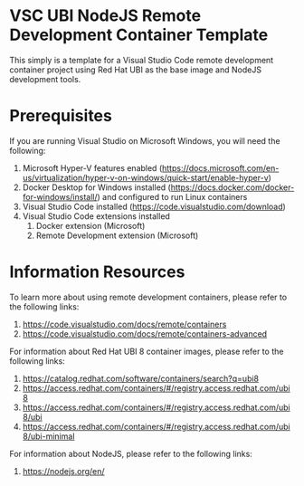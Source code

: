 # VSC UBI NodeJS Remote Development Container Template
This simply is a template for a Visual Studio Code remote development container project using Red Hat UBI as the base image and NodeJS development tools.

# Prerequisites
If you are running Visual Studio on Microsoft Windows, you will need the following:

1. Microsoft Hyper-V features enabled (https://docs.microsoft.com/en-us/virtualization/hyper-v-on-windows/quick-start/enable-hyper-v)
1. Docker Desktop for Windows installed (https://docs.docker.com/docker-for-windows/install/) and configured to run Linux containers
1. Visual Studio Code installed (https://code.visualstudio.com/download)
1. Visual Studio Code extensions installed
   1. Docker extension (Microsoft)
   1. Remote Development extension (Microsoft)

# Information Resources
To learn more about using remote development containers, please refer to the following links:

1. https://code.visualstudio.com/docs/remote/containers
1. https://code.visualstudio.com/docs/remote/containers-advanced

For information about Red Hat UBI 8 container images, please refer to the following links:

1. https://catalog.redhat.com/software/containers/search?q=ubi8
1. https://access.redhat.com/containers/#/registry.access.redhat.com/ubi8
1. https://access.redhat.com/containers/#/registry.access.redhat.com/ubi8/ubi
1. https://access.redhat.com/containers/#/registry.access.redhat.com/ubi8/ubi-minimal

For information about NodeJS, please refer to the following links:

1. https://nodejs.org/en/